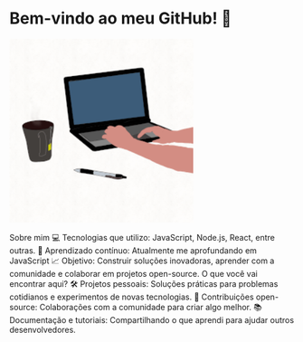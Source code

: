 # Bem-vindo ao meu GitHub! 👋




<img src = "type-14704_256.gif" width = "325px" align = "rigth" >



Sobre mim
💻 Tecnologias que utilizo: JavaScript, Node.js, React, entre outras.
🌱 Aprendizado contínuo: Atualmente me aprofundando em JavaScript
📈 Objetivo: Construir soluções inovadoras, aprender com a comunidade e colaborar em projetos open-source.
O que você vai encontrar aqui?
🛠️ Projetos pessoais: Soluções práticas para problemas cotidianos e experimentos de novas tecnologias.
💬 Contribuições open-source: Colaborações com a comunidade para criar algo melhor.
📚 Documentação e tutoriais: Compartilhando o que aprendi para ajudar outros desenvolvedores.
